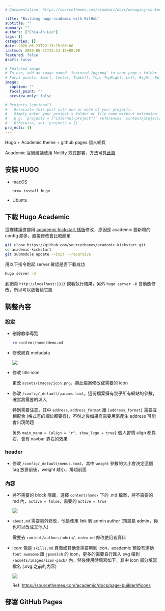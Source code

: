 ```yaml
---
# Documentation: https://sourcethemes.com/academic/docs/managing-content/

title: "Building hugo-academic with GitHub"
subtitle: ""
summary: ""
authors: ["Chia-An Lee"]
tags: []
categories: []
date: 2020-06-21T22:13:15+08:00
lastmod: 2020-06-21T22:13:15+08:00
featured: false
draft: false

# Featured image
# To use, add an image named `featured.jpg/png` to your page's folder.
# Focal points: Smart, Center, TopLeft, Top, TopRight, Left, Right, BottomLeft, Bottom, BottomRight.
image:
  caption: ""
  focal_point: ""
  preview_only: false

# Projects (optional).
#   Associate this post with one or more of your projects.
#   Simply enter your project's folder or file name without extension.
#   E.g. `projects = ["internal-project"]` references `content/project/deep-learning/index.md`.
#   Otherwise, set `projects = []`.
projects: []
---
```


Hugo + Academic theme + github pages 個人網頁

Academic 官網建議使用 Netlify 方式部署，方法可見[此篇]()

## 安裝 HUGO

- macOS
  ```bash
  brew install hugo
  ```

- Ubuntu

## 下載 Hugo Academic

這裡建議直接用 [academic-kickstart 樣板](https://github.com/sourcethemes/academic-kickstart)修改，原因是 academic 要新增的 config 頗多，直接修改會比較簡單
```bash
git clone https://github.com/sourcethemes/academic-kickstart.git
cd academic-kickstart
git submodule update --init --recursive
```

用以下指令跑起 server 確認是否下載成功
```bash
hugo server -D
```

到網頁 `http://localhost:1313` 觀看執行結果，另外 `hugo server -D` 會動態修改，所以可以放著給它跑

## 調整內容

### 設定

- 刪除教學導覽
  ```bash
  rm content/home/demo.md
  ```

- 修改網頁 metadata

  ![](/img/hugo-metadata.png)

- 修改 title icon

  更改 `assets/images/icon.png`，將此檔案修改成需要的 icon

- 修改 `/config/_default/params.toml`，這份檔案擁有幾乎所有網站的參數，確實將需要的填入

  特別需要注意，其中 `address`, `address_format` 跟 `[address_format]` 需要互相配合 (格式有的欄位都要有)，不然之後如果有需要用來產生 address 可能會出現問題

  另外 `main_menu = {align = "r", show_logo = true}` 個人習慣 align 都靠右，會有 navbar 靠右的效果

### header

- 修改 `/config/_default/menus.toml`，其中 `weight` 參數的大小會決定這個 tag 放置前後，weight 越小，排越前面

### 內容

- 將不需要的 block 隱藏，選擇 `content/home/` 下的 .md 檔案，將不需要的 md 內，`active = false`，需要的 `active = true`

  ![](/img/hugo-active.png)

- `about.md` 需要另外修改，他是使用 link 到 admin author (預設是 admin，你也可以改成其他人)

  需要去 `content/authors/admin/_index.md` 修改使用者資料

- icon: 像是 `skills.md` 頁面或其他會需要用到 icon，academic 預設有連動 `font awesome` 跟 `jpswalsh` 的 icon，更多的需要自行匯入 svg 檔到 `/assets/images/icon-pack/` 內，然後使用時填寫如下，其中 icon 部分填寫檔名 (.svg 之前的內容)
  
  ![](hugo-custom-icon.png)

  Ref: https://sourcethemes.com/academic/docs/page-builder/#icons

## 部署 GitHub Pages


